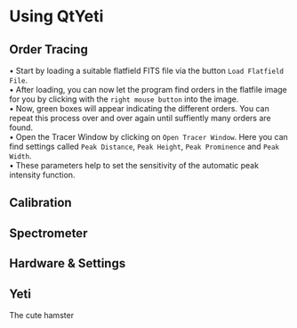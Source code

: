# Using QtYeti

## Order Tracing
• Start by loading a suitable flatfield FITS file via the button `Load Flatfield File`.  
• After loading, you can now let the program find orders in the flatfile image for you by clicking with the `right mouse button` into the image.  
• Now, green boxes will appear indicating the different orders. You can repeat this process over and over again until suffiently many orders are found.  
• Open the Tracer Window by clicking on `Open Tracer Window`. Here you can find settings called `Peak Distance`, `Peak Height`, `Peak Prominence` and `Peak Width`.  
• These parameters help to set the sensitivity of the automatic peak intensity function.  
## Calibration

## Spectrometer

## Hardware & Settings

## Yeti
The cute hamster